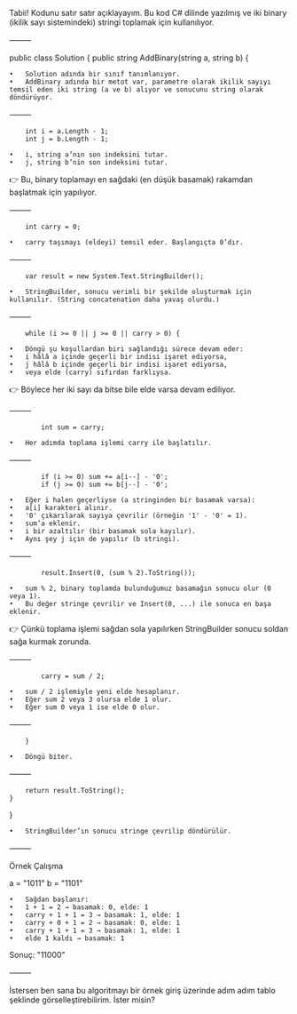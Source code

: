 Tabii! Kodunu satır satır açıklayayım. Bu kod C# dilinde yazılmış ve iki binary (ikilik sayı sistemindeki) stringi toplamak için kullanılıyor.

⸻


public class Solution {
    public string AddBinary(string a, string b) {

	•	Solution adında bir sınıf tanımlanıyor.
	•	AddBinary adında bir metot var, parametre olarak ikilik sayıyı temsil eden iki string (a ve b) alıyor ve sonucunu string olarak döndürüyor.

⸻


        int i = a.Length - 1;
        int j = b.Length - 1;

	•	i, string a’nın son indeksini tutar.
	•	j, string b’nin son indeksini tutar.
👉 Bu, binary toplamayı en sağdaki (en düşük basamak) rakamdan başlatmak için yapılıyor.

⸻


        int carry = 0;

	•	carry taşımayı (eldeyi) temsil eder. Başlangıçta 0’dır.

⸻


        var result = new System.Text.StringBuilder();

	•	StringBuilder, sonucu verimli bir şekilde oluşturmak için kullanılır. (String concatenation daha yavaş olurdu.)

⸻


        while (i >= 0 || j >= 0 || carry > 0) {

	•	Döngü şu koşullardan biri sağlandığı sürece devam eder:
	•	i hâlâ a içinde geçerli bir indisi işaret ediyorsa,
	•	j hâlâ b içinde geçerli bir indisi işaret ediyorsa,
	•	veya elde (carry) sıfırdan farklıysa.

👉 Böylece her iki sayı da bitse bile elde varsa devam ediliyor.

⸻


            int sum = carry;

	•	Her adımda toplama işlemi carry ile başlatılır.

⸻


            if (i >= 0) sum += a[i--] - '0';
            if (j >= 0) sum += b[j--] - '0';

	•	Eğer i halen geçerliyse (a stringinden bir basamak varsa):
	•	a[i] karakteri alınır.
	•	'0' çıkarılarak sayıya çevrilir (örneğin '1' - '0' = 1).
	•	sum’a eklenir.
	•	i bir azaltılır (bir basamak sola kayılır).
	•	Aynı şey j için de yapılır (b stringi).

⸻


            result.Insert(0, (sum % 2).ToString());

	•	sum % 2, binary toplamda bulunduğumuz basamağın sonucu olur (0 veya 1).
	•	Bu değer stringe çevrilir ve Insert(0, ...) ile sonuca en başa eklenir.
👉 Çünkü toplama işlemi sağdan sola yapılırken StringBuilder sonucu soldan sağa kurmak zorunda.

⸻


            carry = sum / 2;

	•	sum / 2 işlemiyle yeni elde hesaplanır.
	•	Eğer sum 2 veya 3 olursa elde 1 olur.
	•	Eğer sum 0 veya 1 ise elde 0 olur.

⸻


        }

	•	Döngü biter.

⸻


        return result.ToString();
    }
}

	•	StringBuilder’ın sonucu stringe çevrilip döndürülür.

⸻

Örnek Çalışma

a = "1011"
b = "1101"

	•	Sağdan başlanır:
	•	1 + 1 = 2 → basamak: 0, elde: 1
	•	carry + 1 + 1 = 3 → basamak: 1, elde: 1
	•	carry + 0 + 1 = 2 → basamak: 0, elde: 1
	•	carry + 1 + 1 = 3 → basamak: 1, elde: 1
	•	elde 1 kaldı → basamak: 1

Sonuç: "11000"

⸻

İstersen ben sana bu algoritmayı bir örnek giriş üzerinde adım adım tablo şeklinde görselleştirebilirim. İster misin?
